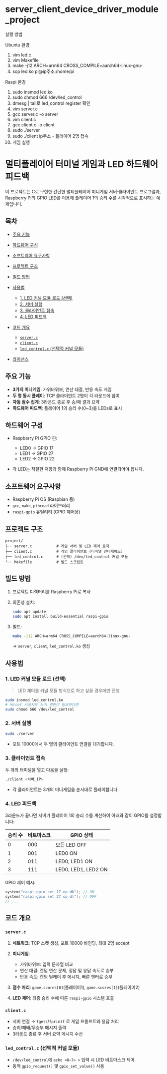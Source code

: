 # server_client_device_driver_module_project

실행 방법

Ubuntu 환경
1. vim led.c
2. vim Makefile
3. make -j12 ARCH=arm64 CROSS_COMPILE=aarch64-linux-gnu-
4. scp led.ko pi@ip주소:/home/pi

Raspi 환경
1. sudo insmod led.ko
2. sudo chmod 666 /dev/led_control
3. dmesg | tail로 led_control register 확인
4. vim server.c
5. gcc server.c -o server
6. vim client.c
7. gcc client.c -o client
8. sudo ./server
9. sudo ./client ip주소 - 플레이어 2명 접속
10. 게임 실행

# 멀티플레이어 터미널 게임과 LED 하드웨어 피드백

이 프로젝트는 C로 구현한 간단한 멀티플레이어 미니게임 서버·클라이언트 프로그램과, Raspberry Pi의 GPIO LED를 이용해 플레이어 1의 승리 수를 시각적으로 표시하는 예제입니다.

## 목차

* [주요 기능](#주요-기능)
* [하드웨어 구성](#하드웨어-구성)
* [소프트웨어 요구사항](#소프트웨어-요구사항)
* [프로젝트 구조](#프로젝트-구조)
* [빌드 방법](#빌드-방법)
* [사용법](#사용법)

  * [1. LED 커널 모듈 로드 (선택)](#1-led-커널-모듈-로드-선택)
  * [2. 서버 실행](#2-서버-실행)
  * [3. 클라이언트 접속](#3-클라이언트-접속)
  * [4. LED 피드백](#4-led-피드백)
* [코드 개요](#코드-개요)

  * [`server.c`](#serverc)
  * [`client.c`](#clientc)
  * [`led_control.c` (선택적 커널 모듈)](#led_controlc-선택적-커널-모듈)
* [라이선스](#라이선스)

## 주요 기능

* **3가지 미니게임**: 가위바위보, 연산 대결, 반응 속도 게임
* **두 명 동시 플레이**: TCP 클라이언트 2명이 각 라운드에 참여
* **자동 점수 집계**: 3라운드 종료 후 승/패 결과 요약
* **하드웨어 피드백**: 플레이어 1의 승리 수(0\~3)를 LEDs로 표시

## 하드웨어 구성

* Raspberry Pi GPIO 핀:

  * LED0 → GPIO 17
  * LED1 → GPIO 27
  * LED2 → GPIO 22
* 각 LED는 적절한 저항과 함께 Raspberry Pi GND에 연결되어야 합니다.

## 소프트웨어 요구사항

* Raspberry Pi OS (Raspbian 등)
* `gcc`, `make`, `pthread` 라이브러리
* `raspi-gpio` 유틸리티 (GPIO 제어용)

## 프로젝트 구조

```
project/
├── server.c           # 게임 서버 및 LED 제어 로직
├── client.c           # 게임 클라이언트 (터미널 인터페이스)
├── led_control.c      # (선택) /dev/led_control 커널 모듈
└── Makefile           # 빌드 스크립트
```

## 빌드 방법

1. 프로젝트 디렉터리를 Raspberry Pi로 복사
2. 의존성 설치:

   ```bash
   sudo apt update
   sudo apt install build-essential raspi-gpio
   ```
3. 빌드:

   ```bash
   make -j12 ARCH=arm64 CROSS_COMPILE=aarch64-linux-gnu-
   ```

   → `server`, `client`, `led_control.ko` 생성

## 사용법

### 1. LED 커널 모듈 로드 (선택)

> LED 제어를 커널 모듈 방식으로 하고 싶을 경우에만 진행

```bash
sudo insmod led_control.ko
# 비root 사용자도 쓰기 권한이 필요하다면
sudo chmod 666 /dev/led_control
```

### 2. 서버 실행

```bash
sudo ./server
```

* 포트 10000에서 두 명의 클라이언트 연결을 대기합니다.

### 3. 클라이언트 접속

두 개의 터미널을 열고 다음을 실행:

```bash
./client <서버_IP>
```

* 각 클라이언트는 3개의 미니게임을 순서대로 플레이합니다.

### 4. LED 피드백

3라운드가 끝나면 서버가 플레이어 1의 승리 수를 계산하여 아래와 같이 GPIO를 설정합니다:

| 승리 수 | 비트마스크 | GPIO 상태             |
| ---- | ----- | ------------------- |
| 0    | 000   | 모든 LED OFF          |
| 1    | 001   | LED0 ON             |
| 2    | 011   | LED0, LED1 ON       |
| 3    | 111   | LED0, LED1, LED2 ON |

GPIO 제어 예시:

```c
system("raspi-gpio set 17 op dh"); // ON
system("raspi-gpio set 27 op dl"); // OFF
// ...
```

## 코드 개요

### `server.c`

1. **네트워크**: TCP 소켓 생성, 포트 10000 바인딩, 최대 2명 accept
2. **미니게임**:

   * 가위바위보: 입력 문자열 비교
   * 연산 대결: 랜덤 연산 문제, 정답 및 응답 속도로 승부
   * 반응 속도: 랜덤 딜레이 후 메시지, 빠른 엔터로 승부
3. **점수 처리**: `game.scores[0]`(플레이어1), `game.scores[1]`(플레이어2)
4. **LED 제어**: 최종 승리 수에 따른 `raspi-gpio` 시스템 호출

### `client.c`

* 서버 연결 → `fgets`/`fprintf` 로 게임 프롬프트와 응답 처리
* 승리/패배/무승부 메시지 출력
* 3라운드 종료 후 서버 요약 메시지 수신

### `led_control.c` (선택적 커널 모듈)

* `/dev/led_control`에 `echo <0~7> >` 입력 시 LED 비트마스크 제어
* 동적 `gpio_request()` 및 `gpio_set_value()` 사용
